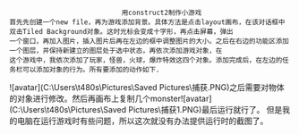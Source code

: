                                 
                                用construct2制作小游戏
    首先先创建一个new file，再为游戏添加背景。具体方法是点击layout画布，在该对话框中双击Tiled Background对象。这时光标会变成十字形，再点击屏幕，弹出
    一个窗口，再加入图片，插入图片后再在左边的框中调整图片的大小。之后在右边的功能区添加一个图层，并保持新建立的图层处于选中状态，再依次添加游戏对象，在
    这个游戏中，我依次添加了玩家，怪兽，火球，爆炸特效这四个对象。添加完成后，在左边的任务栏可以添加对象的行为。所有要添加的动作如下.
![avatar](‪C:\Users\t480s\Pictures\Saved Pictures\捕获.PNG)之后需要对物体的对象进行修改。然后再画布上复制几个monster![avatar]‪(C:\Users\t480s\Pictures\Saved Pictures\捕获1.PNG)最后运行就行了。
但是我的电脑在运行游戏时有些问题，所以这次就没有办法提供运行时的截图了。
